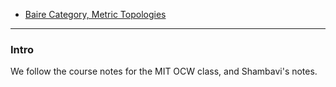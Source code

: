 - [Baire Category, Metric Topologies](Baire%20Category,%20Metric%20Topologies.md)


---
### **Intro**

We follow the course notes for the MIT OCW class, and Shambavi's notes. 

